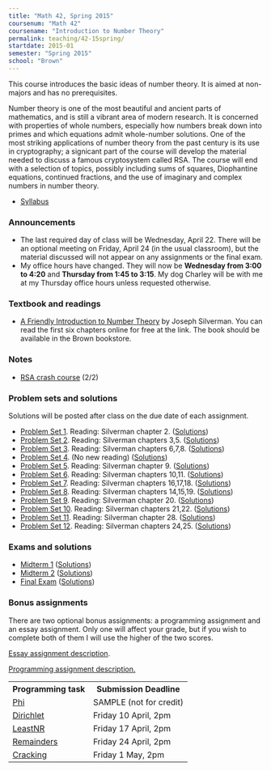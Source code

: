 ```yaml
---
title: "Math 42, Spring 2015"
coursenum: "Math 42"
coursename: "Introduction to Number Theory"
permalink: teaching/42-15spring/
startdate: 2015-01
semester: "Spring 2015"
school: "Brown"
---
```


This course introduces the basic ideas of number theory. It is aimed at non-majors and has no prerequisites.

Number theory is one of the most beautiful and ancient parts of mathematics, and is still a vibrant area of modern research. It is concerned with properties of whole numbers, especially how numbers break down into primes and which equations admit whole-number solutions. One of the most striking applications of number theory from the past century is its use in cryptography; a signicant part of the course will develop the material needed to discuss a famous cryptosystem called RSA. The course will end with a selection of topics, possibly including sums of squares, Diophantine equations, continued fractions, and the use of imaginary and complex numbers in number theory.

*   [Syllabus](syllabus.pdf)

### Announcements

*   The last required day of class will be Wednesday, April 22. There will be an optional meeting on Friday, April 24 (in the usual classroom), but the material discussed will not appear on any assignments or the final exam.
*   My office hours have changed. They will now be __Wednesday from 3:00 to 4:20__ and __Thursday from 1:45 to 3:15__. My dog Charley will be with me at my Thursday office hours unless requested otherwise.

### Textbook and readings

*   [A Friendly Introduction to Number Theory](http://www.math.brown.edu/~jhs/frint.html) by Joseph Silverman. You can read the first six chapters online for free at the link. The book should be available in the Brown bookstore.

### Notes

*   [RSA crash course](rsa_crashcourse.pdf) (2/2)

### Problem sets and solutions

Solutions will be posted after class on the due date of each assignment.

*   [Problem Set 1](pset1.pdf). Reading: Silverman chapter 2. ([Solutions](pset1soln.pdf))
*   [Problem Set 2](pset2.pdf). Reading: Silverman chapters 3,5. ([Solutions](pset2soln.pdf))
*   <a href="pset3.pdf">Problem Set 3</a>. Reading: Silverman chapters 6,7,8. (<a href="pset3soln.pdf">Solutions</a>)
*   <a href="pset4.pdf">Problem Set 4</a>. (No new reading) (<a href="pset4soln.pdf">Solutions</a>)
*   <a href="pset5.pdf">Problem Set 5</a>. Reading: Silverman chapter 9. (<a href="pset5soln.pdf">Solutions</a>)
*   <a href="pset6.pdf">Problem Set 6</a>. Reading: Silverman chapters 10,11. (<a href="pset6soln.pdf">Solutions</a>)
*   <a href="pset7.pdf">Problem Set 7</a>. Reading: Silverman chapters 16,17,18. (<a href="pset7soln.pdf">Solutions</a>)
*   <a href="pset8.pdf">Problem Set 8</a>. Reading: Silverman chapters 14,15,19. (<a href="pset8soln.pdf">Solutions</a>)
*   <a href="pset9.pdf">Problem Set 9</a>. Reading: Silverman chapter 20. (<a href="pset9soln.pdf">Solutions</a>)
*   <a href="pset10.pdf">Problem Set 10</a>. Reading: Silverman chapters 21,22. (<a href="pset10soln.pdf">Solutions</a>)
*   <a href="pset11.pdf">Problem Set 11</a>. Reading: Silverman chapter 28. (<a href="pset11soln.pdf">Solutions</a>)
*   <a href="pset12.pdf">Problem Set 12</a>. Reading: Silverman chapters 24,25. (<a href="pset12soln.pdf">Solutions</a>)

### Exams and solutions

*   [Midterm 1](midterm1.pdf) ([Solutions](midterm1soln.pdf))
*   [Midterm 2](midterm2.pdf) ([Solutions](midterm2soln.pdf))
*   [Final Exam](final.pdf) ([Solutions](finalsoln.pdf))

### Bonus assignments

There are two optional bonus assignments: a programming assignment and an essay assignment. Only one will affect your grade, but if you wish to complete both of them I will use the higher of the two scores.

[Essay assignment description](psetEssay.pdf).

[Programming assignment description.](psetProg.pdf)  

<table>
<tr>
<th>Programming task</th>
<th>Submission Deadline</th>
</tr>
<tr>
<td><a href="programming/phi/phi.html">Phi</a></td>
<td> SAMPLE (not for credit) </td>
</tr>
<tr>
<td><a href="programming/dirichlet/dirichlet.html">Dirichlet</a></td>
<td>Friday 10 April, 2pm</td>
</tr>
<tr>
<td><a href="programming/leastnr/leastnr.html">LeastNR</a></td>
<td>Friday 17 April, 2pm</td>
</tr>
<tr>
<td><a href="programming/remainders/remainders.html">Remainders</a></td>
<td>Friday 24 April, 2pm</td>
</tr>
<tr>
<td><a href="programming/cracking/cracking.html">Cracking</a></td>
<td>Friday 1 May, 2pm</td>
</tr>
</table>
